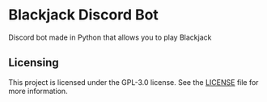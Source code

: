 # Blackjack Discord Bot
Discord bot made in Python that allows you to play Blackjack

## Licensing
This project is licensed under the GPL-3.0 license. See the [LICENSE](https://github.com/Magnito14/BlackjackDiscordBot/blob/main/LICENSE) file for more information.
